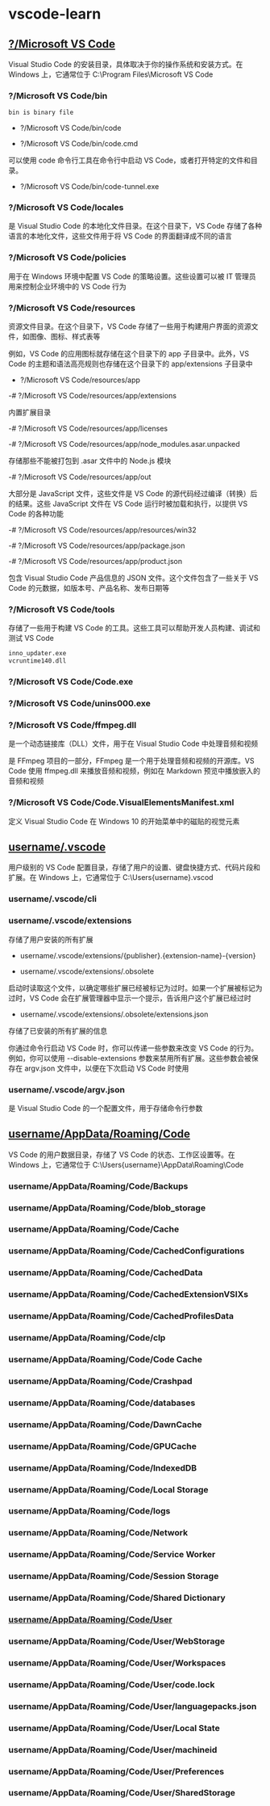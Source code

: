 # vscode-learn

## [?/Microsoft VS Code](Microsoft-VS-Code/README.md)

Visual Studio Code 的安装目录，具体取决于你的操作系统和安装方式。在 Windows 上，它通常位于 C:\Program Files\Microsoft VS Code

### ?/Microsoft VS Code/bin

```md
bin is binary file
```

- ?/Microsoft VS Code/bin/code

- ?/Microsoft VS Code/bin/code.cmd

可以使用 code 命令行工具在命令行中启动 VS Code，或者打开特定的文件和目录。

- ?/Microsoft VS Code/bin/code-tunnel.exe

### ?/Microsoft VS Code/locales

是 Visual Studio Code 的本地化文件目录。在这个目录下，VS Code 存储了各种语言的本地化文件，这些文件用于将 VS Code 的界面翻译成不同的语言

### ?/Microsoft VS Code/policies

用于在 Windows 环境中配置 VS Code 的策略设置。这些设置可以被 IT 管理员用来控制企业环境中的 VS Code 行为

### ?/Microsoft VS Code/resources

资源文件目录。在这个目录下，VS Code 存储了一些用于构建用户界面的资源文件，如图像、图标、样式表等

例如，VS Code 的应用图标就存储在这个目录下的 app 子目录中。此外，VS Code 的主题和语法高亮规则也存储在这个目录下的 app/extensions 子目录中

- ?/Microsoft VS Code/resources/app

-# ?/Microsoft VS Code/resources/app/extensions

内置扩展目录

-# ?/Microsoft VS Code/resources/app/licenses

-# ?/Microsoft VS Code/resources/app/node_modules.asar.unpacked

存储那些不能被打包到 .asar 文件中的 Node.js 模块

-# ?/Microsoft VS Code/resources/app/out

大部分是 JavaScript 文件，这些文件是 VS Code 的源代码经过编译（转换）后的结果。这些 JavaScript 文件在 VS Code 运行时被加载和执行，以提供 VS Code 的各种功能

-# ?/Microsoft VS Code/resources/app/resources/win32

-# ?/Microsoft VS Code/resources/app/package.json

-# ?/Microsoft VS Code/resources/app/product.json

包含 Visual Studio Code 产品信息的 JSON 文件。这个文件包含了一些关于 VS Code 的元数据，如版本号、产品名称、发布日期等

### ?/Microsoft VS Code/tools

存储了一些用于构建 VS Code 的工具。这些工具可以帮助开发人员构建、调试和测试 VS Code

```md
inno_updater.exe
vcruntime140.dll
```

### ?/Microsoft VS Code/Code.exe

### ?/Microsoft VS Code/unins000.exe

### ?/Microsoft VS Code/ffmpeg.dll

是一个动态链接库（DLL）文件，用于在 Visual Studio Code 中处理音频和视频

是 FFmpeg 项目的一部分，FFmpeg 是一个用于处理音频和视频的开源库。VS Code 使用 ffmpeg.dll 来播放音频和视频，例如在 Markdown 预览中播放嵌入的音频和视频

### ?/Microsoft VS Code/Code.VisualElementsManifest.xml

定义 Visual Studio Code 在 Windows 10 的开始菜单中的磁贴的视觉元素

## [username/.vscode](.vscode/README.md)

用户级别的 VS Code 配置目录，存储了用户的设置、键盘快捷方式、代码片段和扩展。在 Windows 上，它通常位于 C:\Users\{username}\.vscod

### username/.vscode/cli

### username/.vscode/extensions

存储了用户安装的所有扩展

- username/.vscode/extensions/{publisher}.{extension-name}-{version}

- username/.vscode/extensions/.obsolete

启动时读取这个文件，以确定哪些扩展已经被标记为过时。如果一个扩展被标记为过时，VS Code 会在扩展管理器中显示一个提示，告诉用户这个扩展已经过时

- username/.vscode/extensions/.obsolete/extensions.json

存储了已安装的所有扩展的信息

你通过命令行启动 VS Code 时，你可以传递一些参数来改变 VS Code 的行为。例如，你可以使用 --disable-extensions 参数来禁用所有扩展。这些参数会被保存在 argv.json 文件中，以便在下次启动 VS Code 时使用

### username/.vscode/argv.json

是 Visual Studio Code 的一个配置文件，用于存储命令行参数

## [username/AppData/Roaming/Code](Code/README.md)

VS Code 的用户数据目录，存储了 VS Code 的状态、工作区设置等。在 Windows 上，它通常位于 C:\Users\{username}\AppData\Roaming\Code

### username/AppData/Roaming/Code/Backups

### username/AppData/Roaming/Code/blob_storage

### username/AppData/Roaming/Code/Cache

### username/AppData/Roaming/Code/CachedConfigurations

### username/AppData/Roaming/Code/CachedData

### username/AppData/Roaming/Code/CachedExtensionVSIXs

### username/AppData/Roaming/Code/CachedProfilesData

### username/AppData/Roaming/Code/clp

### username/AppData/Roaming/Code/Code Cache

### username/AppData/Roaming/Code/Crashpad

### username/AppData/Roaming/Code/databases

### username/AppData/Roaming/Code/DawnCache

### username/AppData/Roaming/Code/GPUCache

### username/AppData/Roaming/Code/IndexedDB

### username/AppData/Roaming/Code/Local Storage

### username/AppData/Roaming/Code/logs

### username/AppData/Roaming/Code/Network

### username/AppData/Roaming/Code/Service Worker

### username/AppData/Roaming/Code/Session Storage

### username/AppData/Roaming/Code/Shared Dictionary

### [username/AppData/Roaming/Code/User](Code/User/README.md)

### username/AppData/Roaming/Code/User/WebStorage

### username/AppData/Roaming/Code/User/Workspaces

### username/AppData/Roaming/Code/User/code.lock

### username/AppData/Roaming/Code/User/languagepacks.json

### username/AppData/Roaming/Code/User/Local State

### username/AppData/Roaming/Code/User/machineid

### username/AppData/Roaming/Code/User/Preferences

### username/AppData/Roaming/Code/User/SharedStorage
